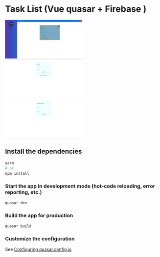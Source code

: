 
# Task List (Vue quasar + Firebase )

<img style="width:50%" src='public/TaskList.png' > </img>
<img style="width:50%" src='public/TaskListLogin.png' > </img>
<img style="width:50%" src='public/TaskListNewUser.png' > </img>


## Install the dependencies
```bash
yarn
# or
npm install
```

### Start the app in development mode (hot-code reloading, error reporting, etc.)
```bash
quasar dev
```


### Build the app for production
```bash
quasar build
```

### Customize the configuration
See [Configuring quasar.config.js](https://v2.quasar.dev/quasar-cli-webpack/quasar-config-js).
